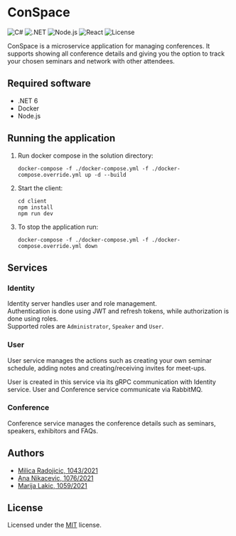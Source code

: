 # ConSpace

![C#](https://img.shields.io/badge/C%23-239120?style=for-the-badge&logo=c-sharp&logoColor=white)
![.NET](https://img.shields.io/badge/.NET-5C2D91?style=for-the-badge&logo=.net&logoColor=white)
![Node.js](https://img.shields.io/badge/Node.js-339933?style=for-the-badge&logo=node.js&logoColor=white)
![React](https://img.shields.io/badge/React-61DAFB?style=for-the-badge&logo=react&logoColor=white)
![License](https://img.shields.io/github/license/VladimirV99/Projektor?style=for-the-badge)

ConSpace is a microservice application for managing conferences. It supports showing all conference details and giving you the option to track your chosen seminars and network with other attendees.

## Required software
- .NET 6
- Docker
- Node.js

## Running the application
1. Run docker compose in the solution directory:
   ```
   docker-compose -f ./docker-compose.yml -f ./docker-compose.override.yml up -d --build
   ```
3. Start the client:
   ```
   cd client
   npm install
   npm run dev
   ```
4. To stop the application run:
   ```
   docker-compose -f ./docker-compose.yml -f ./docker-compose.override.yml down
   ```

## Services

### Identity

Identity server handles user and role management.  
Authentication is done using JWT and refresh tokens, while authorization is done using roles.  
Supported roles are `Administrator`, `Speaker` and `User`.

### User

User service manages the actions such as creating your own seminar schedule, adding notes and creating/receiving invites for meet-ups.

User is created in this service via its gRPC communication with Identity service.
User and Conference service communicate via RabbitMQ.

### Conference
Conference service manages the conference details such as seminars, speakers, exhibitors and FAQs.

## Authors
- [Milica Radojicic, 1043/2021](https://github.com/milicar7)
- [Ana Nikacevic, 1076/2021](https://github.com/AnaNika10)
- [Marija Lakic, 1059/2021](https://github.com/marijal74)

## License
Licensed under the [MIT](https://github.com/VladimirV99/Projektor/blob/main/LICENSE) license.
